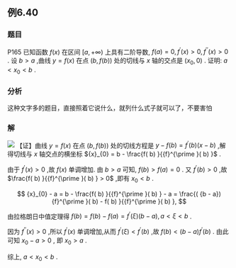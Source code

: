 ## 例6.40
### 题目
P165 已知函数 $f( x)$ 在区间 $\lbrack a, + \infty )$ 上具有二阶导数, $f( a) = 0,{f}^{\prime }( x) > 0,{f}^{\prime \prime }( x) > 0$ . 
设 $b > a$ ,曲线 $y = f( x)$ 在点 $( {b, f( b) })$ 处的切线与 $x$ 轴的交点是 $( {{x}_{0},0})$ . 
证明: $a < {x}_{0} < b$ .
### 分析
这种文字多的题目，直接照着它说什么，就列什么式子就可以了，不要害怕
### 解
![](https://img.hwenyi.live/202410101234631.webp)
【证】曲线 $y = f( x)$ 在点 $( {b, f( b) })$ 处的切线方程是 $y - f( b) = {f}^{\prime }( b) ( {x - b})$ ,解得切线与 $x$ 轴交点的横坐标 ${x}_{0} = b - \frac{f( b) }{{f}^{\prime }( b) }$ .

由于 ${f}^{\prime }( x) > 0$ ,故 $f( x)$ 单调增加. 由 $b > a$ 可知, $f( b) > f( a) = 0$ . 又 ${f}^{\prime }( b) > 0$ ,故 $\frac{f( b) }{{f}^{\prime }( b) } > 0$ ,即有 ${x}_{0} < b$ .

$$
{x}_{0} - a = b - \frac{f( b) }{{f}^{\prime }( b) } - a = \frac{( {b - a}) {f}^{\prime }( b) - f( b) }{{f}^{\prime }( b) },
$$

由拉格朗日中值定理得 $f( b) = f( b) - f( a) = {f}^{\prime }( \xi ) ( {b - a}), a < \xi < b$ .

因为 ${f}^{\prime \prime }( x) > 0$ ,所以 ${f}^{\prime }( x)$ 单调增加,从而 ${f}^{\prime }( \xi ) < {f}^{\prime }( b)$ ,故 $f( b) < ( {b - a}) {f}^{\prime }( b)$ . 由此可知 ${x}_{0} - a > 0$ , 即 ${x}_{0} > a$ .

综上, $a < {x}_{0} < b$ .